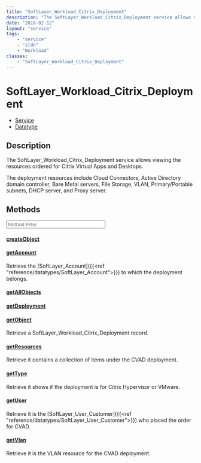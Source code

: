 ```yaml
---
title: "SoftLayer_Workload_Citrix_Deployment"
description: "The SoftLayer_Workload_Citrix_Deployment service allows viewing the resources ordered for Citrix Virtual Apps and Deskto... "
date: "2018-02-12"
layout: "service"
tags:
    - "service"
    - "sldn"
    - "Workload"
classes:
    - "SoftLayer_Workload_Citrix_Deployment"
---
```

# SoftLayer_Workload_Citrix_Deployment
<div id='service-datatype'>
    <ul id='sldn-reference-tabs'>
    <li id='service'> <a href='/reference/services/SoftLayer_Workload_Citrix_Deployment' >Service</a></li>    <li id='datatype'> <a href='/reference/datatypes/SoftLayer_Workload_Citrix_Deployment' >Datatype</a></li>
    </ul>
</div>

## Description


The SoftLayer_Workload_Citrix_Deployment service allows viewing the resources ordered for Citrix Virtual Apps and Desktops. 

The deployment resources include Cloud Connectors, Active Directory domain controller, Bare Metal servers, File Storage, VLAN, Primary/Portable subnets, DHCP server, and Proxy server. 



        
<div id="properties" class="content service-content">

## Methods

<div class="view-filters">
    <div class="clearfix">
        <div class="search-input-box">
            <input placeholder="Method Filter" onkeyup="titleSearch(inputId='edit-combine', divId='method-div', elementClass='method-row')" 
                type="text" id="edit-combine" value="" size="30" maxlength="128" class="form-text">
        </div>
    </div>
</div>

<div id="method-div">

<div class="method-row">

#### [createObject](/reference/services/SoftLayer_Workload_Citrix_Deployment/createObject)


</div>

<div class="method-row">

#### [getAccount](/reference/services/SoftLayer_Workload_Citrix_Deployment/getAccount)
Retrieve the [SoftLayer_Account]({{<ref "reference/datatypes/SoftLayer_Account">}}) to which the deployment belongs.

</div>

<div class="method-row">

#### [getAllObjects](/reference/services/SoftLayer_Workload_Citrix_Deployment/getAllObjects)


</div>

<div class="method-row">

#### [getDeployment](/reference/services/SoftLayer_Workload_Citrix_Deployment/getDeployment)


</div>

<div class="method-row">

#### [getObject](/reference/services/SoftLayer_Workload_Citrix_Deployment/getObject)
Retrieve a SoftLayer_Workload_Citrix_Deployment record.

</div>

<div class="method-row">

#### [getResources](/reference/services/SoftLayer_Workload_Citrix_Deployment/getResources)
Retrieve it contains a collection of items under the CVAD deployment.

</div>

<div class="method-row">

#### [getType](/reference/services/SoftLayer_Workload_Citrix_Deployment/getType)
Retrieve it shows if the deployment is for Citrix Hypervisor or VMware.

</div>

<div class="method-row">

#### [getUser](/reference/services/SoftLayer_Workload_Citrix_Deployment/getUser)
Retrieve it is the [SoftLayer_User_Customer]({{<ref "reference/datatypes/SoftLayer_User_Customer">}}) who placed the order for CVAD.

</div>

<div class="method-row">

#### [getVlan](/reference/services/SoftLayer_Workload_Citrix_Deployment/getVlan)
Retrieve it is the VLAN resource for the CVAD deployment.

</div>
</div>

</div>

